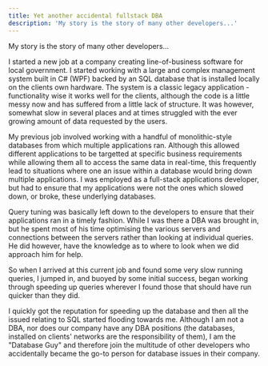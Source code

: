 ```yaml
---
title: Yet another accidental fullstack DBA
description: 'My story is the story of many other developers...'
---
```

My story is the story of many other developers...
<!--more-->
I started a new job at a company creating line-of-business software for local government.  I started working with a large and complex management system built in C# (WPF) backed by an SQL database that is installed locally on the clients own hardware.  The system is a classic legacy application - functionality wise it works well for the clients, although the code is a little messy now and has suffered from a little lack of structure.  It was however, somewhat slow in several places and at times struggled with the ever growing amount of data requested by the users.

My previous job involved working with a handful of monolithic-style databases from which multiple applications ran.  Although this allowed different applications to be targetted at specific business requirements while allowing them all to access the same data in real-time, this frequently lead to situations where one an issue within a database would bring down multiple applications.  I was employed as a full-stack applications developer, but had to ensure that my applications were not the ones which slowed down, or broke, these underlying databases.

Query tuning was basically left down to the developers to ensure that their applications ran in a timely fashion.  While I was there a DBA was brought in, but he spent most of his time optimising the various servers and connections between the servers rather than looking at individual queries.  He did however, have the knowledge as to where to look when we did approach him for help.

So when I arrived at this current job and found some very slow running queries, I jumped in, and buoyed by some initial success, began working through speeding up queries wherever I found those that should have run quicker than they did.

I quickly got the reputation for speeding up the database and then all the issued relating to SQL started flooding towards me.  Although I am not a DBA, nor does our company have any DBA positions (the databases, installed on clients' networks are the responsibility of them), I am the "Database Guy" and therefore join the multitude of other developers who accidentally became the go-to person for database issues in their company.
